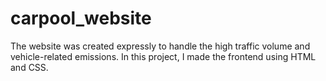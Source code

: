 # carpool_website
The website was created expressly to handle the high traffic volume and vehicle-related emissions. In this project, I made the frontend using HTML and CSS.
